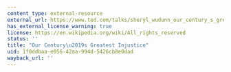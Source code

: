```yaml
---
content_type: external-resource
external_url: https://www.ted.com/talks/sheryl_wudunn_our_century_s_greatest_injustice
has_external_license_warning: true
license: https://en.wikipedia.org/wiki/All_rights_reserved
status: ''
title: "Our Century\u2019s Greatest Injustice"
uid: 1f0ddbaa-e056-42aa-994d-5426cb8e0dad
wayback_url: ''
---
```

